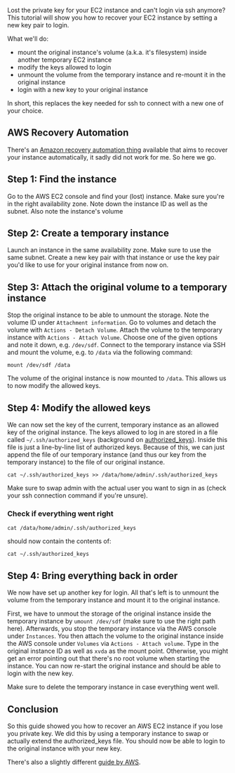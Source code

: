 <!--
.. title: How to recover an AWS EC2 instance without the private key
.. slug: recover-aws-ec2-instance-without-private-key
.. date: 2019-09-03 10:30:13 UTC+01:00
.. tags: 
.. category: 
.. link: 
.. description: 
.. type: text
-->

Lost the private key for your EC2 instance and can't login via ssh anymore?
This tutorial will show you how to recover your EC2 instance by setting a new key pair to login.

What we'll do:
* mount the original instance's volume (a.k.a. it's filesystem) inside another temporary EC2 instance
* modify the keys allowed to login
* unmount the volume from the temporary instance and re-mount it in the original instance
* login with a new key to your original instance

In short, this replaces the key needed for ssh to connect with a new one of your choice.

## AWS Recovery Automation
There's an [Amazon recovery automation thing](https://aws.amazon.com/premiumsupport/knowledge-center/recover-access-lost-key-pair/) available that aims to recover your instance automatically,
it sadly did not work for me.
So here we go.

## Step 1: Find the instance
Go to the AWS EC2 console and find your (lost) instance.
Make sure you're in the right availability zone.
Note down the instance ID as well as the subnet.
Also note the instance's volume
## Step 2: Create a temporary instance
Launch an instance in the same availability zone.
Make sure to use the same subnet.
Create a new key pair with that instance
or use the key pair you'd like to use for your original instance from now on.

## Step 3: Attach the original volume to a temporary instance
Stop the original instance to be able to unmount the storage.
Note the volume ID under `Attachment information`.
Go to volumes and detach the volume with `Actions - Detach Volume`.
Attach the volume to the temporary instance with `Actions - Attach Volume`.
Choose one of the given options and note it down, e.g. `/dev/sdf`.
Connect to the temporary instance via SSH and mount the volume, e.g. to `/data` via the following command:
```
mount /dev/sdf /data
```
The volume of the original instance is now mounted to `/data`.
This allows us to now modify the allowed keys.

## Step 4: Modify the allowed keys
We can now set the key of the current, temporary instance as an allowed key of the original instance.
The keys allowed to log in are stored in a file called `~/.ssh/authorized_keys` (background on [authorized_keys](https://www.ssh.com/ssh/authorized_keys/)).
Inside this file is just a line-by-line list of authorized keys.
Because of this, we can just append the file of our temporary instance (and thus our key from the temporary instance)
to the file of our original instance.
```
cat ~/.ssh/authorized_keys >> /data/home/admin/.ssh/authorized_keys
```
Make sure to swap admin with the actual user you want to sign in as (check your ssh connection command if you're unsure).

### Check if everything went right
```
cat /data/home/admin/.ssh/authorized_keys
```
should now contain the contents of:
```
cat ~/.ssh/authorized_keys
```

## Step 4: Bring everything back in order
We now have set up another key for login.
All that's left is to unmount the volume from the temporary instance and mount it to the original instance.

First, we have to unmout the storage of the original instance inside the temporary instance by
`umount /dev/sdf` (make sure to use the right path here).
Afterwards, you stop the temporary instance via the AWS console under `Instances`.
You then attach the volume to the original instance inside the AWS console under `Volumes` via `Actions - Attach volume`.
Type in the original instance ID as well as `xvda` as the mount point.
Otherwise, you might get an error pointing out that there's no root volume when starting the instance.
You can now re-start the original instance and should be able to login with the new key.

Make sure to delete the temporary instance in case everything went well.

## Conclusion
So this guide showed you how to recover an AWS EC2 instance if you lose you private key.
We did this by using a temporary instance to swap or actually extend the authorized_keys file.
You should now be able to login to the original instance with your new key.

There's also a slightly different [guide by AWS](https://docs.aws.amazon.com/AWSEC2/latest/UserGuide/ec2-key-pairs.html#replacing-lost-key-pair).